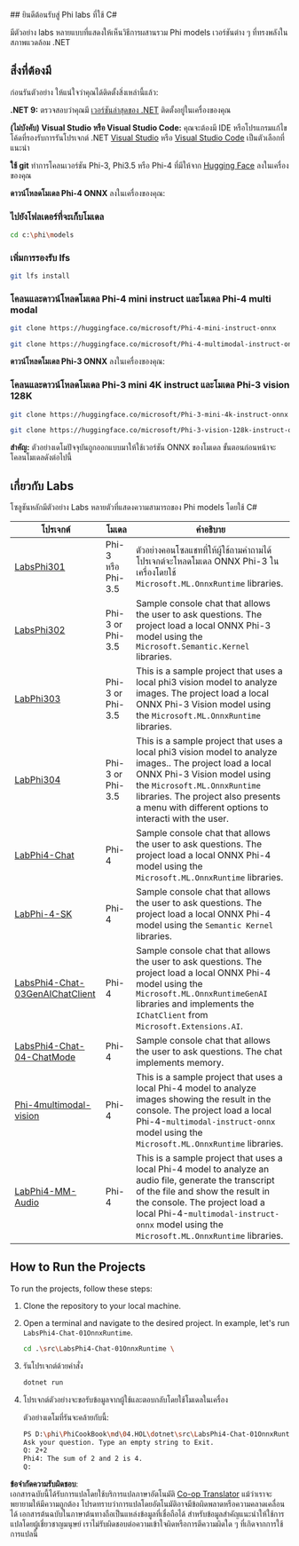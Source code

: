 <!--
CO_OP_TRANSLATOR_METADATA:
{
  "original_hash": "903c509a6d0d1ecce00b849d7f753bdd",
  "translation_date": "2025-05-09T22:43:58+00:00",
  "source_file": "md/04.HOL/dotnet/readme.md",
  "language_code": "th"
}
-->
﻿## ยินดีต้อนรับสู่ Phi labs ที่ใช้ C#

มีตัวอย่าง labs หลายแบบที่แสดงให้เห็นวิธีการผสานรวม Phi models เวอร์ชันต่าง ๆ ที่ทรงพลังในสภาพแวดล้อม .NET

## สิ่งที่ต้องมี

ก่อนรันตัวอย่าง ให้แน่ใจว่าคุณได้ติดตั้งสิ่งเหล่านี้แล้ว:

**.NET 9:** ตรวจสอบว่าคุณมี [เวอร์ชันล่าสุดของ .NET](https://dotnet.microsoft.com/download/dotnet?WT.mc_id=aiml-137032-kinfeylo) ติดตั้งอยู่ในเครื่องของคุณ

**(ไม่บังคับ) Visual Studio หรือ Visual Studio Code:** คุณจะต้องมี IDE หรือโปรแกรมแก้ไขโค้ดที่รองรับการรันโปรเจกต์ .NET [Visual Studio](https://visualstudio.microsoft.com?WT.mc_id=aiml-137032-kinfeylo) หรือ [Visual Studio Code](https://code.visualstudio.com?WT.mc_id=aiml-137032-kinfeylo) เป็นตัวเลือกที่แนะนำ

**ใช้ git** ทำการโคลนเวอร์ชัน Phi-3, Phi3.5 หรือ Phi-4 ที่มีให้จาก [Hugging Face](https://huggingface.co/collections/lokinfey/phi-4-family-679c6f234061a1ab60f5547c) ลงในเครื่องของคุณ

**ดาวน์โหลดโมเดล Phi-4 ONNX** ลงในเครื่องของคุณ:

### ไปยังโฟลเดอร์ที่จะเก็บโมเดล

```bash
cd c:\phi\models
```

### เพิ่มการรองรับ lfs

```bash
git lfs install 
```

### โคลนและดาวน์โหลดโมเดล Phi-4 mini instruct และโมเดล Phi-4 multi modal

```bash
git clone https://huggingface.co/microsoft/Phi-4-mini-instruct-onnx

git clone https://huggingface.co/microsoft/Phi-4-multimodal-instruct-onnx
```

**ดาวน์โหลดโมเดล Phi-3 ONNX** ลงในเครื่องของคุณ:

### โคลนและดาวน์โหลดโมเดล Phi-3 mini 4K instruct และโมเดล Phi-3 vision 128K

```bash
git clone https://huggingface.co/microsoft/Phi-3-mini-4k-instruct-onnx

git clone https://huggingface.co/microsoft/Phi-3-vision-128k-instruct-onnx-cpu
```

**สำคัญ:** ตัวอย่างเดโมปัจจุบันถูกออกแบบมาให้ใช้เวอร์ชัน ONNX ของโมเดล ขั้นตอนก่อนหน้าจะโคลนโมเดลดังต่อไปนี้

## เกี่ยวกับ Labs

โซลูชันหลักมีตัวอย่าง Labs หลายตัวที่แสดงความสามารถของ Phi models โดยใช้ C#

| โปรเจกต์ | โมเดล | คำอธิบาย |
| ------------ | -----------| ----------- |
| [LabsPhi301](../../../../../md/04.HOL/dotnet/src/LabsPhi301) | Phi-3 หรือ Phi-3.5 | ตัวอย่างคอนโซลแชทที่ให้ผู้ใช้ถามคำถามได้ โปรเจกต์จะโหลดโมเดล ONNX Phi-3 ในเครื่องโดยใช้ `Microsoft.ML.OnnxRuntime` libraries. |
| [LabsPhi302](../../../../../md/04.HOL/dotnet/src/LabsPhi302) | Phi-3 or Phi-3.5 | Sample console chat that allows the user to ask questions. The project load a local ONNX Phi-3 model using the `Microsoft.Semantic.Kernel` libraries. |
| [LabPhi303](../../../../../md/04.HOL/dotnet/src/LabsPhi303) | Phi-3 or Phi-3.5 | This is a sample project that uses a local phi3 vision model to analyze images. The project load a local ONNX Phi-3 Vision model using the `Microsoft.ML.OnnxRuntime` libraries. |
| [LabPhi304](../../../../../md/04.HOL/dotnet/src/LabsPhi304) | Phi-3 or Phi-3.5 | This is a sample project that uses a local phi3 vision model to analyze images.. The project load a local ONNX Phi-3 Vision model using the `Microsoft.ML.OnnxRuntime` libraries. The project also presents a menu with different options to interacti with the user. | 
| [LabPhi4-Chat](../../../../../md/04.HOL/dotnet/src/LabsPhi4-Chat-01OnnxRuntime) | Phi-4 | Sample console chat that allows the user to ask questions. The project load a local ONNX Phi-4 model using the `Microsoft.ML.OnnxRuntime` libraries. |
| [LabPhi-4-SK](../../../../../md/04.HOL/dotnet/src/LabsPhi4-Chat-02SK) | Phi-4 | Sample console chat that allows the user to ask questions. The project load a local ONNX Phi-4 model using the `Semantic Kernel` libraries. |
| [LabsPhi4-Chat-03GenAIChatClient](../../../../../md/04.HOL/dotnet/src/LabsPhi4-Chat-03GenAIChatClient) | Phi-4 | Sample console chat that allows the user to ask questions. The project load a local ONNX Phi-4 model using the `Microsoft.ML.OnnxRuntimeGenAI` libraries and implements the `IChatClient` from `Microsoft.Extensions.AI`. |
| [LabsPhi4-Chat-04-ChatMode](../../../../../md/04.HOL/dotnet/src/LabsPhi4-Chat-04-ChatMode) | Phi-4 | Sample console chat that allows the user to ask questions. The chat implements memory. |
| [Phi-4multimodal-vision](../../../../../md/04.HOL/dotnet/src/LabsPhi4-MultiModal-01Images) | Phi-4 | This is a sample project that uses a local Phi-4 model to analyze images showing the result in the console. The project load a local Phi-4-`multimodal-instruct-onnx` model using the `Microsoft.ML.OnnxRuntime` libraries. |
| [LabPhi4-MM-Audio](../../../../../md/04.HOL/dotnet/src/LabsPhi4-MultiModal-02Audio) | Phi-4 |This is a sample project that uses a local Phi-4 model to analyze an audio file, generate the transcript of the file and show the result in the console. The project load a local Phi-4-`multimodal-instruct-onnx` model using the `Microsoft.ML.OnnxRuntime` libraries. |

## How to Run the Projects

To run the projects, follow these steps:

1. Clone the repository to your local machine.

1. Open a terminal and navigate to the desired project. In example, let's run `LabsPhi4-Chat-01OnnxRuntime`.

    ```bash
    cd .\src\LabsPhi4-Chat-01OnnxRuntime \
    ```

1. รันโปรเจกต์ด้วยคำสั่ง

    ```bash
    dotnet run
    ```

1. โปรเจกต์ตัวอย่างจะขอรับข้อมูลจากผู้ใช้และตอบกลับโดยใช้โมเดลในเครื่อง

   ตัวอย่างเดโมที่รันจะคล้ายกับนี้:

   ```bash
   PS D:\phi\PhiCookBook\md\04.HOL\dotnet\src\LabsPhi4-Chat-01OnnxRuntime> dotnet run
   Ask your question. Type an empty string to Exit.
   Q: 2+2
   Phi4: The sum of 2 and 2 is 4.
   Q:
   ```

**ข้อจำกัดความรับผิดชอบ**:  
เอกสารฉบับนี้ได้รับการแปลโดยใช้บริการแปลภาษาอัตโนมัติ [Co-op Translator](https://github.com/Azure/co-op-translator) แม้ว่าเราจะพยายามให้มีความถูกต้อง โปรดทราบว่าการแปลโดยอัตโนมัติอาจมีข้อผิดพลาดหรือความคลาดเคลื่อนได้ เอกสารต้นฉบับในภาษาต้นทางถือเป็นแหล่งข้อมูลที่เชื่อถือได้ สำหรับข้อมูลสำคัญแนะนำให้ใช้การแปลโดยผู้เชี่ยวชาญมนุษย์ เราไม่รับผิดชอบต่อความเข้าใจผิดหรือการตีความผิดใด ๆ ที่เกิดจากการใช้การแปลนี้